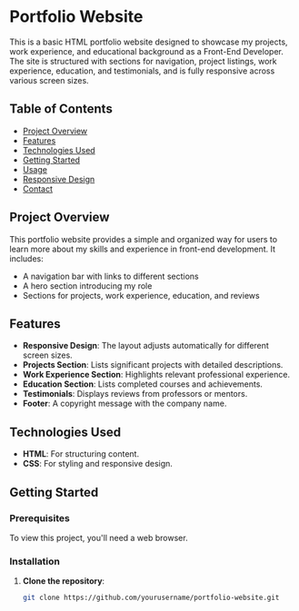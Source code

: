 # Portfolio Website

This is a basic HTML portfolio website designed to showcase my projects, work experience, and educational background as a Front-End Developer. The site is structured with sections for navigation, project listings, work experience, education, and testimonials, and is fully responsive across various screen sizes.

## Table of Contents

- [Project Overview](#project-overview)
- [Features](#features)
- [Technologies Used](#technologies-used)
- [Getting Started](#getting-started)
- [Usage](#usage)
- [Responsive Design](#responsive-design)
- [Contact](#contact)

## Project Overview

This portfolio website provides a simple and organized way for users to learn more about my skills and experience in front-end development. It includes:
- A navigation bar with links to different sections
- A hero section introducing my role
- Sections for projects, work experience, education, and reviews

## Features

- **Responsive Design**: The layout adjusts automatically for different screen sizes.
- **Projects Section**: Lists significant projects with detailed descriptions.
- **Work Experience Section**: Highlights relevant professional experience.
- **Education Section**: Lists completed courses and achievements.
- **Testimonials**: Displays reviews from professors or mentors.
- **Footer**: A copyright message with the company name.

## Technologies Used

- **HTML**: For structuring content.
- **CSS**: For styling and responsive design.

## Getting Started

### Prerequisites

To view this project, you'll need a web browser.

### Installation

1. **Clone the repository**:
   ```bash
   git clone https://github.com/yourusername/portfolio-website.git
